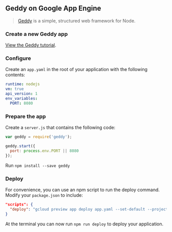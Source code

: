 ## Geddy on Google App Engine

> [Geddy](http://geddyjs.org/) is a simple, structured web framework for Node.

### Create a new Geddy app

[View the Geddy tutorial](http://geddyjs.org/tutorial).

### Configure

Create an `app.yaml` in the root of your application with the following contents:

```yaml
runtime: nodejs
vm: true
api_version: 1
env_variables:
  PORT: 8080
```

### Prepare the app

Create a `server.js` that contains the following code:

```js
var geddy = require('geddy');

geddy.start({
  port: process.env.PORT || 8080
});
```

Run `npm install --save geddy`

### Deploy

For convenience, you can use an npm script to run the deploy command. Modify your `package.json` to include:

```json
"scripts": {
  "deploy": "gcloud preview app deploy app.yaml --set-default --project [project id]"
}
```

At the terminal you can now run `npm run deploy` to deploy your application.